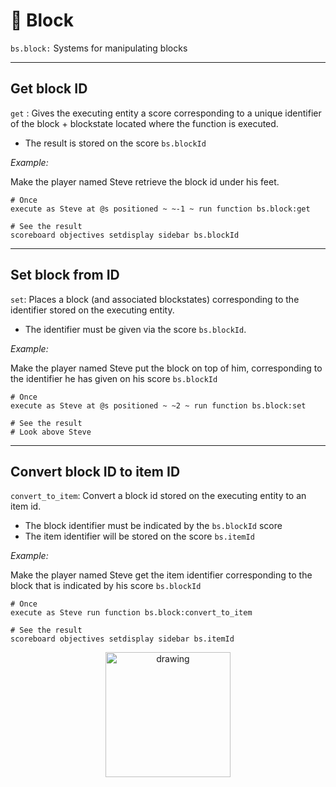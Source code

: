 
# 🧱 Block

`bs.block:` Systems for manipulating blocks

---

## Get block ID

`get` : Gives the executing entity a score corresponding to a unique identifier of the block + blockstate located where the function is executed.

- The result is stored on the score `bs.blockId`

*Example:* 

Make the player named Steve retrieve the block id under his feet.

```
# Once
execute as Steve at @s positioned ~ ~-1 ~ run function bs.block:get

# See the result
scoreboard objectives setdisplay sidebar bs.blockId
```

---

## Set block from ID

`set`: Places a block (and associated blockstates) corresponding to the identifier stored on the executing entity.

- The identifier must be given via the score `bs.blockId`.

*Example:*

Make the player named Steve put the block on top of him, corresponding to the identifier he has given on his score `bs.blockId`

```
# Once
execute as Steve at @s positioned ~ ~2 ~ run function bs.block:set

# See the result
# Look above Steve
```

---

## Convert block ID to item ID

`convert_to_item`: Convert a block id stored on the executing entity to an item id.

- The block identifier must be indicated by the `bs.blockId` score
- The item identifier will be stored on the score `bs.itemId`

*Example:*

Make the player named Steve get the item identifier corresponding to the block that is indicated by his score `bs.blockId`

```
# Once
execute as Steve run function bs.block:convert_to_item

# See the result
scoreboard objectives setdisplay sidebar bs.itemId
```

<div align=center>
    <a href="https://youtu.be/4d-q02JPbaI" align=center>
        <img src="https://gunivers.net/wp-content/uploads/2022/06/watch-on-youtube.png" alt="drawing" width="200"/>
    </a>
</div>
